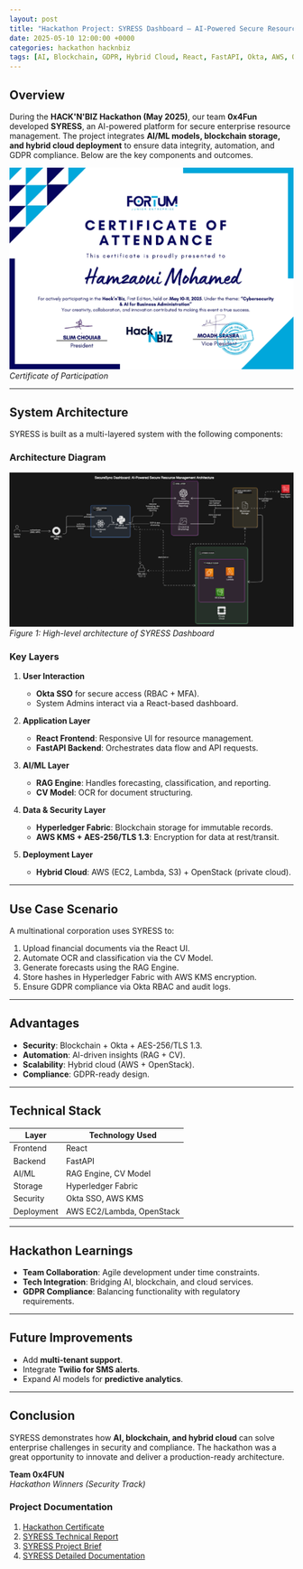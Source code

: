 ```yaml
---
layout: post
title: "Hackathon Project: SYRESS Dashboard – AI-Powered Secure Resource Management"
date: 2025-05-10 12:00:00 +0000
categories: hackathon hacknbiz
tags: [AI, Blockchain, GDPR, Hybrid Cloud, React, FastAPI, Okta, AWS, OpenStack]
---
```


## Overview
During the **HACK'N'BIZ Hackathon (May 2025)**, our team **0x4Fun** developed **SYRESS**, an AI-powered platform for secure enterprise resource management. The project integrates **AI/ML models, blockchain storage, and hybrid cloud deployment** to ensure data integrity, automation, and GDPR compliance. Below are the key components and outcomes.

![Hackathon Participation Certificate](/images/competitions/syress/hacknbiz.jpg)  
*Certificate of Participation*

---

## System Architecture
SYRESS is built as a multi-layered system with the following components:

### Architecture Diagram
![SYRESS Architecture Diagram](/images/competitions/syress/architecture_diagram.png)  
*Figure 1: High-level architecture of SYRESS Dashboard*

### Key Layers
1. **User Interaction**  
   - **Okta SSO** for secure access (RBAC + MFA).  
   - System Admins interact via a React-based dashboard.

2. **Application Layer**  
   - **React Frontend**: Responsive UI for resource management.  
   - **FastAPI Backend**: Orchestrates data flow and API requests.

3. **AI/ML Layer**  
   - **RAG Engine**: Handles forecasting, classification, and reporting.  
   - **CV Model**: OCR for document structuring.

4. **Data & Security Layer**  
   - **Hyperledger Fabric**: Blockchain storage for immutable records.  
   - **AWS KMS + AES-256/TLS 1.3**: Encryption for data at rest/transit.

5. **Deployment Layer**  
   - **Hybrid Cloud**: AWS (EC2, Lambda, S3) + OpenStack (private cloud).

---

## Use Case Scenario
A multinational corporation uses SYRESS to:  
1. Upload financial documents via the React UI.  
2. Automate OCR and classification via the CV Model.  
3. Generate forecasts using the RAG Engine.  
4. Store hashes in Hyperledger Fabric with AWS KMS encryption.  
5. Ensure GDPR compliance via Okta RBAC and audit logs.

---

## Advantages
- **Security**: Blockchain + Okta + AES-256/TLS 1.3.  
- **Automation**: AI-driven insights (RAG + CV).  
- **Scalability**: Hybrid cloud (AWS + OpenStack).  
- **Compliance**: GDPR-ready design.

---

## Technical Stack
| Layer               | Technology Used          |
|---------------------|--------------------------|
| Frontend            | React                    |
| Backend             | FastAPI                  |
| AI/ML               | RAG Engine, CV Model     |
| Storage             | Hyperledger Fabric       |
| Security            | Okta SSO, AWS KMS        |
| Deployment          | AWS EC2/Lambda, OpenStack|

---

## Hackathon Learnings
- **Team Collaboration**: Agile development under time constraints.  
- **Tech Integration**: Bridging AI, blockchain, and cloud services.  
- **GDPR Compliance**: Balancing functionality with regulatory requirements.

---

## Future Improvements
- Add **multi-tenant support**.  
- Integrate **Twilio for SMS alerts**.  
- Expand AI models for **predictive analytics**.

---

## Conclusion
SYRESS demonstrates how **AI, blockchain, and hybrid cloud** can solve enterprise challenges in security and compliance. The hackathon was a great opportunity to innovate and deliver a production-ready architecture.

**Team 0x4FUN**  
*Hackathon Winners (Security Track)*  

### Project Documentation
1. [Hackathon Certificate](/images/competitions/syress/hacknbiz.jpg)  
2. [SYRESS Technical Report](/images/competitions/syress/technical_report.pdf)  
3. [SYRESS Project Brief](/images/competitions/syress/SyRess.pdf)  
4. [SYRESS Detailed Documentation](/images/competitions/syress/SyRess_doc.pdf)  